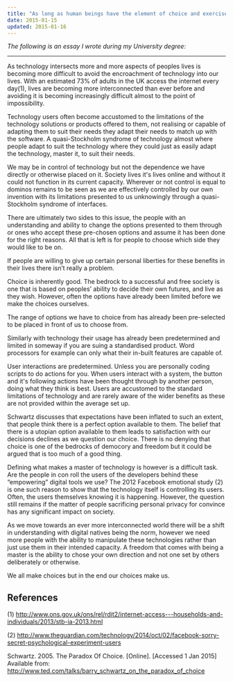 ```yaml
---
title: "As long as human beings have the element of choice and exercise that element of choice, technology will stay the slave and man its master."
date: 2015-01-15
updated: 2015-01-16
---
```


_The following is an essay I wrote during my University degree:_

---

As technology intersects more and more aspects of peoples lives is becoming more difficult to avoid the encroachment of technology into our lives. With an estimated 73% of adults in the UK access the internet every day(1), lives are becoming more interconnected than ever before and avoiding it is becoming increasingly difficult almost to the point of impossibility.

Technology users often become accustomed to the limitations of the technology solutions or products offered to them, not realising or capable of adapting them to suit their needs they adapt their needs to match up with the software. A quasi-Stockholm syndrome of technology almost where people adapt to suit the technology where they could just as easily adapt the technology, master it, to suit their needs.

We may be in control of technology but not the dependence we have directly or otherwise placed on it. Society lives it's lives online and without it could not function in its current capacity. Wherever or not control is equal to dominos remains to be seen as we are effectively controlled by our own invention with its limitations presented to us unknowingly through a quasi-Stockholm syndrome of interfaces.

There are ultimately two sides to this issue, the people with an understanding and ability to change the options presented to them through or ones who accept these pre-chosen options and assume it has been done for the right reasons. All that is left is for people to choose which side they would like to be on.

If people are willing to give up certain personal liberties for these benefits in their lives there isn’t really a problem.

Choice is inherently good. The bedrock to a successful and free society is one that is based on peoples’ ability to decide their own futures, and live as they wish. However, often the options have already been limited before we make the choices ourselves.

The range of options we have to choice from has already been pre-selected to be placed in front of us to choose from.

Similarly with technology their usage has already been predetermined and limited in someway if you are suing a standardised product. Word processors for example can only what their in-built features are capable of.

User interactions are predetermined. Unless you are personally coding scripts to do actions for you. When users interact with a system, the button and it's following actions have been thought through by another person, doing what they think is best. Users are accustomed to the standard limitations of technology and are rarely aware of the wider benefits as these are not provided within the average set up.

Schwartz discusses that expectations have been inflated to such an extent, that people think there is a perfect option available to them. The belief that there is a utopian option available to them leads to satisfaction with our decisions declines as we question our choice. There is no denying that choice is one of the bedrocks of democory and freedom but it could be argued that is too much of a good thing.

Defining what makes a master of technology is however is a difficult task. Are the people in con roll the users of the developers behind these “empowering” digital tools we use? The 2012 Facebook emotional study (2) is one such reason to show that the technology itself is controlling its users. Often, the users themselves knowing it is happening. However, the question still remains if the matter of people sacrificing personal privacy for convince has any significant impact on society.

As we move towards an ever more interconnected world there will be a shift in understanding with digital natives being the norm, however we need more people with the ability to manipulate these technologies rather than just use them in their intended capacity. A freedom that comes with being a master is the ability to chose your own direction and not one set by others deliberately or otherwise.

We all make choices but in the end our choices make us.

## References

(1) http://www.ons.gov.uk/ons/rel/rdit2/internet-access---households-and-individuals/2013/stb-ia-2013.html

(2) http://www.theguardian.com/technology/2014/oct/02/facebook-sorry-secret-psychological-experiment-users

Schwartz. 2005. The Paradox Of Choice. [Online]. [Accessed 1 Jan 2015] Available from: http://www.ted.com/talks/barry_schwartz_on_the_paradox_of_choice
